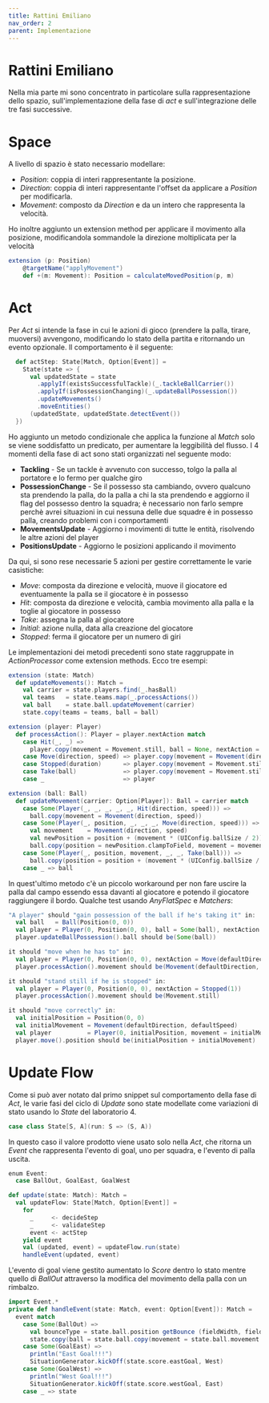 ```yaml
---
title: Rattini Emiliano
nav_order: 2
parent: Implementazione
---
```

# Rattini Emiliano

Nella mia parte mi sono concentrato in particolare sulla rappresentazione dello spazio, sull'implementazione della fase
di *act* e sull'integrazione delle tre fasi successive.
# Space
A livello di spazio è stato necessario modellare:
- *Position*: coppia di interi rappresentante la posizione.
- *Direction*: coppia di interi rappresentante l'offset da applicare a *Position* per modificarla.
- *Movement*: composto da *Direction* e da un intero che rappresenta la velocità.

Ho inoltre aggiunto un extension method per applicare il movimento alla posizione, modificandola 
sommandole la direzione moltiplicata per la velocità
```scala
extension (p: Position)
    @targetName("applyMovement")
    def +(m: Movement): Position = calculateMovedPosition(p, m)
```

# Act
Per *Act* si intende la fase in cui le azioni di gioco (prendere la palla, tirare, muoversi) avvengono,
modificando lo stato della partita e ritornando un evento opzionale.
Il comportamento è il seguente:
```scala
  def actStep: State[Match, Option[Event]] = 
    State(state => {
      val updatedState = state
        .applyIf(existsSuccessfulTackle)(_.tackleBallCarrier())
        .applyIf(isPossessionChanging)(_.updateBallPossession())
        .updateMovements()
        .moveEntities()
      (updatedState, updatedState.detectEvent())
  })
```
Ho aggiunto un metodo condizionale che applica la funzione al *Match* solo se viene soddisfatto un predicato,
per aumentare la leggibilità del flusso.
I 4 momenti della fase di act sono stati organizzati nel seguente modo:
- **Tackling** - Se un tackle è avvenuto con successo, tolgo la palla al portatore e lo fermo per qualche giro
- **PossessionChange** - Se il possesso sta cambiando, ovvero qualcuno sta prendendo la palla, do la palla a chi la sta prendendo e 
aggiorno il flag del possesso dentro la squadra; è necessario non farlo sempre perchè avrei situazioni in cui
nessuna delle due squadre è in possesso palla, creando problemi con i comportamenti
- **MovementsUpdate** - Aggiorno i movimenti di tutte le entità, risolvendo le altre azioni del player
- **PositionsUpdate** - Aggiorno le posizioni applicando il movimento

Da qui, si sono rese necessarie 5 azioni per gestire correttamente le varie casistiche:
- *Move*: composta da direzione e velocità, muove il giocatore ed eventuamente la palla se il giocatore è in possesso
- *Hit*: composta da direzione e velocità, cambia movimento alla palla e la toglie al giocatore in possesso
- *Take*: assegna la palla al giocatore
- *Initial*: azione nulla, data alla creazione del giocatore
- *Stopped*: ferma il giocatore per un numero di giri

Le implementazioni dei metodi precedenti sono state raggruppate in *ActionProcessor* come extension methods.
Ecco tre esempi:
```scala
extension (state: Match)
  def updateMovements(): Match =
    val carrier = state.players.find(_.hasBall)
    val teams   = state.teams.map(_.processActions())
    val ball    = state.ball.updateMovement(carrier)
    state.copy(teams = teams, ball = ball)

extension (player: Player)
  def processAction(): Player = player.nextAction match
    case Hit(_, _) => 
      player.copy(movement = Movement.still, ball = None, nextAction = Stopped(MatchConfig.stoppedAfterHit))
    case Move(direction, speed) => player.copy(movement = Movement(direction, speed))
    case Stopped(duration)      => player.copy(movement = Movement.still)
    case Take(ball)             => player.copy(movement = Movement.still)
    case _                      => player

extension (ball: Ball)
  def updateMovement(carrier: Option[Player]): Ball = carrier match
    case Some(Player(_, _, _, _, _, Hit(direction, speed))) => 
      ball.copy(movement = Movement(direction, speed))
    case Some(Player(_, position, _, _, _, Move(direction, speed))) =>
      val movement    = Movement(direction, speed)
      val newPosition = position + (movement * (UIConfig.ballSize / 2))
      ball.copy(position = newPosition.clampToField, movement = movement)
    case Some(Player(_, position, movement, _, _, Take(ball))) =>
      ball.copy(position = position + (movement * (UIConfig.ballSize / 2)), movement = movement)
    case _ => ball
```
In quest'ultimo metodo c'è un piccolo workaround per non fare uscire la palla dal campo essendo essa davanti al giocatore
e potendo il giocatore raggiungere il bordo.
Qualche test usando *AnyFlatSpec* e *Matchers*:
```scala
"A player" should "gain possession of the ball if he's taking it" in:
  val ball   = Ball(Position(0, 0))
  val player = Player(0, Position(0, 0), ball = Some(ball), nextAction = Take(ball))
  player.updateBallPossession().ball should be(Some(ball))

it should "move when he has to" in:
  val player = Player(0, Position(0, 0), nextAction = Move(defaultDirection, defaultSpeed))
  player.processAction().movement should be(Movement(defaultDirection, defaultSpeed))

it should "stand still if he is stopped" in:
  val player = Player(0, Position(0, 0), nextAction = Stopped(1))
  player.processAction().movement should be(Movement.still)

it should "move correctly" in:
  val initialPosition = Position(0, 0)
  val initialMovement = Movement(defaultDirection, defaultSpeed)
  val player          = Player(0, initialPosition, movement = initialMovement)
  player.move().position should be(initialPosition + initialMovement)
```
# Update Flow
Come si può aver notato dal primo snippet sul comportamento della fase di *Act*, le varie fasi del ciclo di *Update*
sono state modellate come variazioni di stato usando lo *State* del laboratorio 4.
```scala
case class State[S, A](run: S => (S, A))
```
In questo caso il valore prodotto viene usato solo nella *Act*, che ritorna un *Event* che rappresenta l'evento di 
goal, uno per squadra, e l'evento di palla uscita.
```scala
enum Event:
  case BallOut, GoalEast, GoalWest

def update(state: Match): Match =
  val updateFlow: State[Match, Option[Event]] = 
    for
      _     <- decideStep
      _     <- validateStep
      event <- actStep
    yield event
    val (updated, event) = updateFlow.run(state)
    handleEvent(updated, event)
```
L'evento di goal viene gestito aumentato lo *Score* dentro lo stato mentre quello di *BallOut* attraverso
la modifica del movimento della palla con un rimbalzo.
```scala
import Event.*
private def handleEvent(state: Match, event: Option[Event]): Match =
  event match
    case Some(BallOut) =>
      val bounceType = state.ball.position getBounce (fieldWidth, fieldHeight)
      state.copy(ball = state.ball.copy(movement = state.ball.movement getMovementFrom bounceType)) 
    case Some(GoalEast) =>
      println("East Goal!!!")
      SituationGenerator.kickOff(state.score.eastGoal, West) 
    case Some(GoalWest) =>
      println("West Goal!!!")
      SituationGenerator.kickOff(state.score.westGoal, East) 
    case _ => state
```

